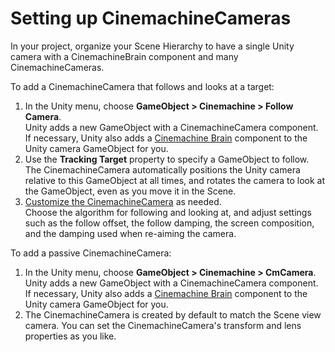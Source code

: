 # Setting up CinemachineCameras

In your project, organize your Scene Hierarchy to have a single Unity camera with a CinemachineBrain component and many CinemachineCameras.

To add a CinemachineCamera that follows and looks at a target:

1. In the Unity menu, choose __GameObject > Cinemachine > Follow Camera__. <br/>Unity adds a new GameObject with a CinemachineCamera component. If necessary, Unity also adds a [Cinemachine Brain](CinemachineBrain.md) component to the Unity camera GameObject for you.
2. Use the __Tracking Target__ property to specify a GameObject to follow. <br/>The CinemachineCamera automatically positions the Unity camera relative to this GameObject at all times, and rotates the camera to look at the GameObject, even as you move it in the Scene.
3. [Customize the CinemachineCamera](CinemachineCamera.md) as needed. <br/>Choose the algorithm for following and looking at, and adjust settings such as the follow offset, the follow damping, the screen composition, and the damping used when re-aiming the camera.


To add a passive CinemachineCamera:

1. In the Unity menu, choose __GameObject > Cinemachine > CmCamera__. <br/>Unity adds a new GameObject with a CinemachineCamera component. If necessary, Unity also adds a [Cinemachine Brain](CinemachineBrain.md) component to the Unity camera GameObject for you.
2. The CinemachineCamera is created by default to match the Scene view camera. You can set the CinemachineCamera's transform and lens properties as you like.


